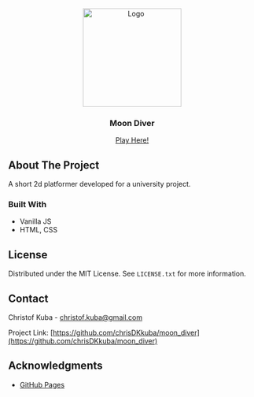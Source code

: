 <a name="readme-top"></a>

<!-- PROJECT LOGO -->
<br />
<div align="center">
  <a href="https://github.com/chrisDKkuba/moon_diver">
    <img src="assets/Start_screen.png" alt="Logo" height="200">
  </a>
  <h3 align="center">Moon Diver</h3>
  <a href="https://chrisdkkuba.github.io/moon_diver/">Play Here!</a>
</div>

<!-- ABOUT THE PROJECT -->
## About The Project

A short 2d platformer developed for a university project.


### Built With

* Vanilla JS
* HTML, CSS

<!-- LICENSE -->
## License

Distributed under the MIT License. See `LICENSE.txt` for more information.



<!-- CONTACT -->
## Contact

Christof Kuba - christof.kuba@gmail.com

Project Link: [https://github.com/chrisDKkuba/moon_diver](https://github.com/chrisDKkuba/moon_diver)


<!-- ACKNOWLEDGMENTS -->
## Acknowledgments

* [GitHub Pages](https://pages.github.com)